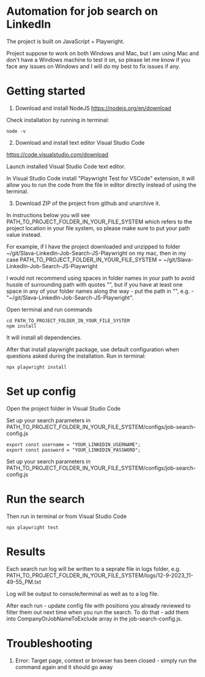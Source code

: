 # Automation for job search on LinkedIn

The project is built on JavaScript + Playwright.

Project suppose to work on both Windows and Mac, but I am using Mac and don't have a Windows machine to test it on, so please let me know if you face any issues on Windows and I will do my best to fix issues if any.

# Getting started

1. Download and install NodeJS https://nodejs.org/en/download

Check installation by running in terminal: 

```
node -v
```

2. Download and install text editor Visual Studio Code

https://code.visualstudio.com/download

Launch installed Visual Studio Code text editor.

In Visual Studio Code install "Playwright Test for VSCode" extension, it will allow you to run the code from the file in editor directly instead of using the terminal.

3. Download ZIP of the project from github and unarchive it.

In instructions below you will see PATH_TO_PROJECT_FOLDER_IN_YOUR_FILE_SYSTEM which refers to the project location in your file system, so please make sure to put your path value instead.

For example, if I have the project downloaded and unzipped to folder ~/git/Slava-LinkedIn-Job-Search-JS-Playwright on my mac, then in my case PATH_TO_PROJECT_FOLDER_IN_YOUR_FILE_SYSTEM = ~/git/Slava-LinkedIn-Job-Search-JS-Playwright

I would not recommend using spaces in folder names in your path to avoid hussle of surrounding path with quotes "", but if you have at least one space in any of your folder names along the way - put the path in "", e.g. -  "~/git/Slava-LinkedIn-Job-Search-JS-Playwright".

Open terminal and run commands

```
cd PATH_TO_PROJECT_FOLDER_IN_YOUR_FILE_SYSTEM
npm install
```

It will install all dependencies. 

After that install playwright package, use default configuration when questions asked during the installation. Run in terminal:

```
npx playwright install
```

# Set up config

Open the project folder in Visual Studio Code

Set up your search parameters in PATH_TO_PROJECT_FOLDER_IN_YOUR_FILE_SYSTEM/configs/job-search-config.js

```
export const username = "YOUR_LINKEDIN_USERNAME";
export const password = "YOUR_LINKEDIN_PASSWORD";
```

Set up your search parameters in PATH_TO_PROJECT_FOLDER_IN_YOUR_FILE_SYSTEM/configs/job-search-config.js

# Run the search

Then run in terminal or from Visual Studio Code

```
npx playwright test
```

# Results

Each search run log will be written to a seprate file in logs folder, e.g. PATH_TO_PROJECT_FOLDER_IN_YOUR_FILE_SYSTEM/logs/12-9-2023_11-49-55_PM.txt

Log will be output to console/terminal as well as to a log file.

After each run - update config file with positions you already reviewed to filter them out next time when you run the search. To do that - add them into CompanyOrJobNameToExclude array in the job-search-config.js.

# Troubleshooting

1. Error: Target page, context or browser has been closed - simply run the command again and it should go away